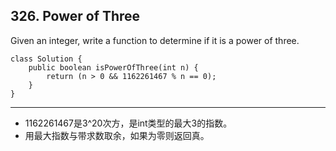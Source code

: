 ## 326. Power of Three

Given an integer, write a function to determine if it is a power of three.

<pre><code>class Solution {
    public boolean isPowerOfThree(int n) {
        return (n > 0 && 1162261467 % n == 0);
    }
}
</code></pre>

***
* 1162261467是3^20次方，是int类型的最大3的指数。
* 用最大指数与带求数取余，如果为零则返回真。